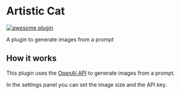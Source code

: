 # Artistic Cat

[![awesome plugin](https://custom-icon-badges.demolab.com/static/v1?label=&message=awesome+plugin&color=383938&style=for-the-badge&logo=cheshire_cat_ai)](https://github.com/Furrmidable-Crew/artistic_cat)

A plugin to generate images from a prompt

## How it works

This plugin uses the [OpenAI API](https://platform.openai.com/docs/api-reference/images/create) to generate images from a prompt.

In the settings panel you can set the image size and the API key.
